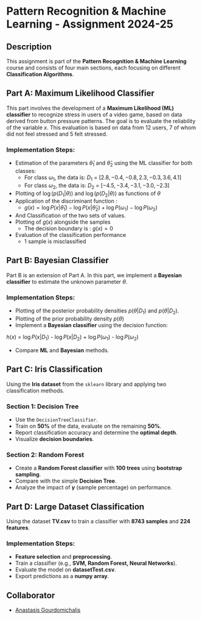 # Pattern Recognition & Machine Learning - Assignment 2024-25

## Description
This assignment is part of the **Pattern Recognition & Machine Learning** course and consists of four main sections, each focusing on different **Classification Algorithms**.

## Part A: Maximum Likelihood Classifier
This part involves the development of a **Maximum Likelihood (ML) classifier** to recognize stress in users of a video game, based on data derived from button pressure patterns. The goal is to evaluate the reliability of the variable $x$. This evaluation is based on data from 12 users, 7 of whom did not feel stressed and 5 felt stressed.

### Implementation Steps:
- Estimation of the parameters $\hat{\theta}_1$ and $\hat{\theta}_2$ using the ML classifier for both classes:
  - For class ${\omega}_1$, the data is: ${D}_1$ = $[2.8,−0.4,−0.8,2.3,−0.3,3.6,4.1]$
  - For class ${\omega}_2$, the data is: ${D}_2$ = $[−4.5,−3.4,−3.1,−3.0,−2.3]$
- Plotting of $\log( p({D}_1 | \theta))$ and $\log( p({D}_2 | \theta))$ as functions of $\theta$
- Application of the discriminant function :
  - $g(x) = \log P(x | \hat{\theta}_1) - \log P(x | \hat{\theta}_2) + \log P(\omega_1) - \log P(\omega_2)$
- And Classification of the two sets of values.
- Plotting of $g(x)$ alongside the samples
  - The decision boundary is : $g(x) = 0$
- Evaluation of the classification performance
  - 1 sample is misclassified

## Part B: Bayesian Classifier
Part B is an extension of Part A. In this part, we implement a **Bayesian classifier** to estimate the unknown parameter $\theta$.

### Implementation Steps:
- Plotting of the posterior probability densities $p(\theta|D_1)$ and $p(\theta|D_2)$.
- Plotting of the prior probability density $p(\theta)$
- Implement a **Bayesian classifier** using the decision function:

 $h(x)$ = $\log P(x | D_1)$ - $\log P(x | D_2)$ + $\log P(\omega_1)$ - $\log P(\omega_2)$

- Compare **ML** and **Bayesian** methods.

## Part C: Iris Classification
Using the **Iris dataset** from the `sklearn` library and applying two classification methods.

### Section 1: Decision Tree
- Use the `DecisionTreeClassifier`.
- Train on **50%** of the data, evaluate on the remaining **50%**.
- Report classification accuracy and determine the **optimal depth**.
- Visualize **decision boundaries**.

### Section 2: Random Forest
- Create a **Random Forest classifier** with **100 trees** using **bootstrap sampling**.
- Compare with the simple **Decision Tree**.
- Analyze the impact of **$\gamma$** (sample percentage) on performance.

## Part D: Large Dataset Classification
Using the dataset **TV.csv** to train a classifier with **8743 samples** and **224 features**.

### Implementation Steps:
- **Feature selection** and **preprocessing**.
- Train a classifier (e.g., **SVM, Random Forest, Neural Networks**).
- Evaluate the model on **datasetTest.csv**.
- Export predictions as a **numpy array**.

## Collaborator
- [Anastasis Gourdomichalis](https://github.com/anasgourd)  
